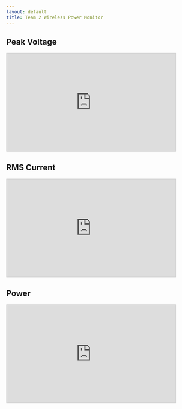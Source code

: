 ```yaml
--- 
layout: default 
title: Team 2 Wireless Power Monitor
---
```


<body>
    <div class="container">
    <div class="row">
        <div class="col-sm">
            <h2>Peak Voltage</h2>
            <iframe width="450" height="260" style="border: 1px solid #cccccc;" src="https://thingspeak.com/channels/1498560/charts/1?bgcolor=%23ffffff&color=%23d62020&dynamic=true&results=60&type=line&update=15"></iframe>
        </div>
        <div class="col-sm">
            <h2>RMS Current</h2>
            <iframe width="450" height="260" style="border: 1px solid #cccccc;" src="https://thingspeak.com/channels/1498560/charts/2?bgcolor=%23ffffff&color=%23d62020&dynamic=true&results=60&type=line&update=15"></iframe>
        </div>
        <div class="col-sm">
            <h2>Power</h2>
            <iframe width="450" height="260" style="border: 1px solid #cccccc;" src="https://thingspeak.com/channels/1498560/charts/3?bgcolor=%23ffffff&color=%23d62020&dynamic=true&results=60&type=line&update=15"></iframe>
        </div>
    </div>
    </div>
</body>